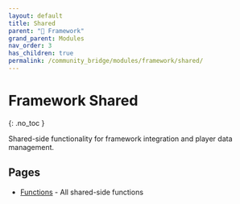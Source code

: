 ```yaml
---
layout: default
title: Shared
parent: "🧩 Framework"
grand_parent: Modules
nav_order: 3
has_children: true
permalink: /community_bridge/modules/framework/shared/
---
```


# Framework Shared
{: .no_toc }

Shared-side functionality for framework integration and player data management.

## Pages

- [Functions](/community_bridge/modules/framework/shared/functions/) - All shared-side functions